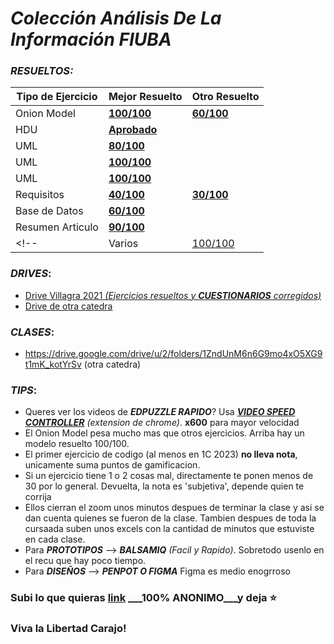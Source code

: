 # ___Colección Análisis De La Información FIUBA___

<!-- 
Descripcion
Villagra 1C 2023 - Repositorio de drives, ejercicios resueltos 100/100 y tips para esta catedra. Los drives contienen exámenes resueltos, apuntes, etc. FIUBA
--> 

### ___RESUELTOS:___

| Tipo de Ejercicio  | Mejor Resuelto | Otro Resuelto |
| ------------------ | ---- | ---- |
| Onion Model  | [**100/100**](/3.2)  | [**60/100**](/3.2/Otro%20Resuelto) |
| HDU | [**Aprobado**](/Resuelto%204.2) |
| UML | [**80/100**](/4.3)  |
| UML | [**100/100**](/Resuelto%204.4)  |
| UML | [**100/100**](/Resuelto%204.7)  |
| Requisitos | [**40/100**](/Resuelto%204.9)  | [**30/100**](/Resuelto%204.9/Otro) |
| Base de Datos | [**60/100**](/Resuelto%2010.1)  |
| Resumen Articulo  | [**90/100**](/Resuelto%2012.1)  |
<!-- | Varios | [100/100](/Resuelto%204.8)  | -->

### ___DRIVES___:
* [Drive Villagra 2021 _(Ejercicios resueltos y ___CUESTIONARIOS___ corregidos)_](https://drive.google.com/drive/folders/11u4iLyzfOHkn36hI-Xb_QiASX-PUwqEO)
* [Drive de otra catedra](https://drive.google.com/drive/folders/1vEjo5breKTGSUYypnTbSi9aJm31dNi6k)

### ___CLASES___: 
* https://drive.google.com/drive/u/2/folders/1ZndUnM6n6G9mo4xO5XG9t1mK_kotYrSv (otra catedra)

### ___TIPS___:
- Queres ver los videos de ___EDPUZZLE RAPIDO___? Usa [___VIDEO SPEED CONTROLLER___](https://chrome.google.com/webstore/detail/super-video-speed-control/chnccghejnflbccphgkncbmllhfljdfa) _(extension de chrome)_. __x600__ para mayor velocidad 
- El Onion Model pesa mucho mas que otros ejercicios. Arriba hay un modelo resuelto 100/100.
- El primer ejercicio de codigo (al menos en 1C 2023) __no lleva nota__, unicamente suma puntos de gamificacion.
- Si un ejercicio tiene 1 o 2 cosas mal, directamente te ponen menos de 30 por lo general. Devuelta, la nota es 'subjetiva', depende quien te corrija
- Ellos cierran el zoom unos minutos despues de terminar la clase y asi se dan cuenta quienes se fueron de la clase. Tambien despues de toda la cursaada suben unos excels con la cantidad de minutos que estuviste en cada clase.
- Para ___PROTOTIPOS___ --> ___BALSAMIQ___ _(Facil y Rapido)_. Sobretodo usenlo en el recu que hay poco tiempo.
- Para ___DISEÑOS___ --> ___PENPOT O FIGMA___ Figma es medio enogrroso

### Subi lo que quieras [link](https://forms.gle/KTTUqcFEXLSGEHN3A) ___100% ANONIMO___y deja ⭐

### Viva la Libertad Carajo!
